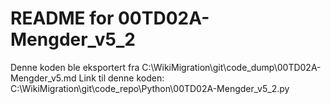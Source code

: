 # README for 00TD02A-Mengder_v5_2
Denne koden ble eksportert fra C:\WikiMigration\git\code_dump\00TD02A-Mengder_v5.md
Link til denne koden: C:\WikiMigration\git\code_repo\Python\00TD02A-Mengder_v5_2.py
